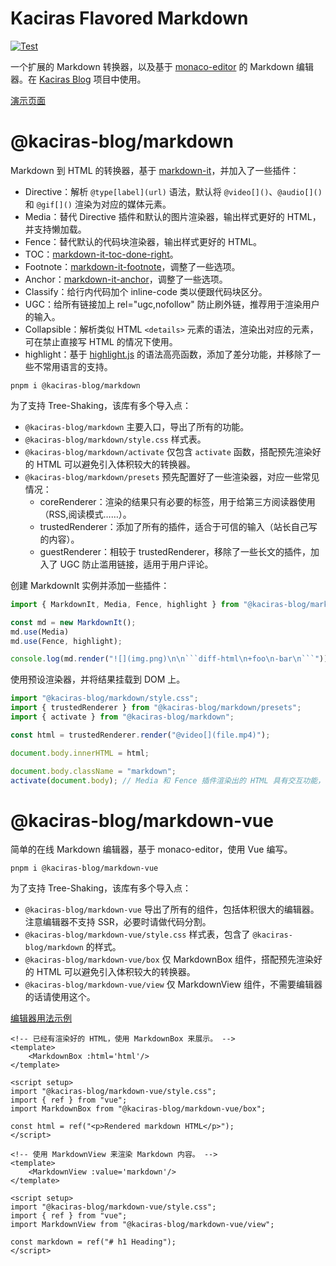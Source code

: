 # Kaciras Flavored Markdown

[![Test](https://github.com/kaciras-blog/markdown/actions/workflows/test.yml/badge.svg)](https://github.com/kaciras-blog/markdown/actions/workflows/test.yml)

一个扩展的 Markdown 转换器，以及基于 [monaco-editor](https://github.com/microsoft/monaco-editor) 的 Markdown 编辑器。在 [Kaciras Blog](https://blog.kaciras.com) 项目中使用。

[演示页面](https://kaciras-blog.github.io/markdown)

# @kaciras-blog/markdown

Markdown 到 HTML 的转换器，基于 [markdown-it](https://github.com/markdown-it/markdown-it)，并加入了一些插件：

* Directive：解析 `@type[label](url)` 语法，默认将 `@video[]()`、`@audio[]()` 和 `@gif[]()` 渲染为对应的媒体元素。
* Media：替代 Directive 插件和默认的图片渲染器，输出样式更好的 HTML，并支持懒加载。
* Fence：替代默认的代码块渲染器，输出样式更好的 HTML。
* TOC：[markdown-it-toc-done-right](https://github.com/nagaozen/markdown-it-toc-done-right)。
* Footnote：[markdown-it-footnote](https://github.com/markdown-it/markdown-it-footnote)，调整了一些选项。
* Anchor：[markdown-it-anchor](https://github.com/valeriangalliat/markdown-it-anchor)，调整了一些选项。
* Classify：给行内代码加个 inline-code 类以便跟代码块区分。
* UGC：给所有链接加上 rel="ugc,nofollow" 防止刷外链，推荐用于渲染用户的输入。
* Collapsible：解析类似 HTML `<details>` 元素的语法，渲染出对应的元素，可在禁止直接写 HTML 的情况下使用。
* highlight：基于 [highlight.js](https://github.com/highlightjs/highlight.js) 的语法高亮函数，添加了差分功能，并移除了一些不常用语言的支持。

```
pnpm i @kaciras-blog/markdown
```

为了支持 Tree-Shaking，该库有多个导入点：

* `@kaciras-blog/markdown` 主要入口，导出了所有的功能。
* `@kaciras-blog/markdown/style.css` 样式表。
* `@kaciras-blog/markdown/activate` 仅包含 `activate` 函数，搭配预先渲染好的 HTML 可以避免引入体积较大的转换器。
* `@kaciras-blog/markdown/presets` 预先配置好了一些渲染器，对应一些常见情况：
  * coreRenderer：渲染的结果只有必要的标签，用于给第三方阅读器使用（RSS,阅读模式……）。
  * trustedRenderer：添加了所有的插件，适合于可信的输入（站长自己写的内容）。
  * guestRenderer：相较于 trustedRenderer，移除了一些长文的插件，加入了 UGC 防止滥用链接，适用于用户评论。

创建 MarkdownIt 实例并添加一些插件：

```typescript
import { MarkdownIt, Media, Fence, highlight } from "@kaciras-blog/markdown/presets";

const md = new MarkdownIt();
md.use(Media)
md.use(Fence, highlight);

console.log(md.render("![](img.png)\n\n```diff-html\n+foo\n-bar\n```"));
```

使用预设渲染器，并将结果挂载到 DOM 上。

```typescript
import "@kaciras-blog/markdown/style.css";
import { trustedRenderer } from "@kaciras-blog/markdown/presets";
import { activate } from "@kaciras-blog/markdown";

const html = trustedRenderer.render("@video[](file.mp4)");

document.body.innerHTML = html;

document.body.className = "markdown";
activate(document.body); // Media 和 Fence 插件渲染出的 HTML 具有交互功能，需要激活。
```

# @kaciras-blog/markdown-vue

简单的在线 Markdown 编辑器，基于 monaco-editor，使用 Vue 编写。

```
pnpm i @kaciras-blog/markdown-vue
```

为了支持 Tree-Shaking，该库有多个导入点：

* `@kaciras-blog/markdown-vue` 导出了所有的组件，包括体积很大的编辑器。注意编辑器不支持 SSR，必要时请做代码分割。
* `@kaciras-blog/markdown-vue/style.css` 样式表，包含了 `@kaciras-blog/markdown` 的样式。
* `@kaciras-blog/markdown-vue/box` 仅 MarkdownBox 组件，搭配预先渲染好的 HTML 可以避免引入体积较大的转换器。
* `@kaciras-blog/markdown-vue/view` 仅 MarkdownView 组件，不需要编辑器的话请使用这个。

[编辑器用法示例](./vue/demo/App.vue)

```vue
<!-- 已经有渲染好的 HTML，使用 MarkdownBox 来展示。 -->
<template>
    <MarkdownBox :html='html'/>
</template>

<script setup>
import "@kaciras-blog/markdown-vue/style.css";
import { ref } from "vue";
import MarkdownBox from "@kaciras-blog/markdown-vue/box";

const html = ref("<p>Rendered markdown HTML</p>");
</script>
```

```vue
<!-- 使用 MarkdownView 来渲染 Markdown 内容。 -->
<template>
    <MarkdownView :value='markdown'/>
</template>

<script setup>
import "@kaciras-blog/markdown-vue/style.css";
import { ref } from "vue";
import MarkdownView from "@kaciras-blog/markdown-vue/view";

const markdown = ref("# h1 Heading");
</script>
```

